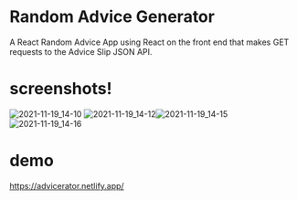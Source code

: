 # Random Advice Generator

A React Random Advice App using React on the front end that makes GET requests to the Advice Slip JSON API.

# screenshots!

![2021-11-19_14-10](https://user-images.githubusercontent.com/72302551/142592694-2da8b6a1-f0ff-4175-b5a3-85d3b99c61c3.png)
![2021-11-19_14-12](https://user-images.githubusercontent.com/72302551/142592716-83e1afeb-2979-4c69-92ca-dd142ce0d69a.png)![2021-11-19_14-15](https://user-images.githubusercontent.com/72302551/142593109-5f099b73-4233-4037-b6a3-993e947cb400.png)
![2021-11-19_14-16](https://user-images.githubusercontent.com/72302551/142593119-fd21d763-cd73-4627-b766-9911e62744c2.png)

# demo

https://advicerator.netlify.app/

